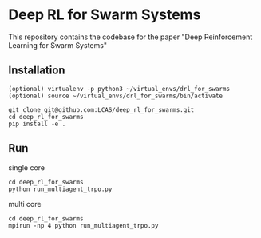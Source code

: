 # Deep RL for Swarm Systems
This repository contains the codebase for the paper "Deep Reinforcement Learning for Swarm Systems"

## Installation
```
(optional) virtualenv -p python3 ~/virtual_envs/drl_for_swarms
(optional) source ~/virtual_envs/drl_for_swarms/bin/activate

git clone git@github.com:LCAS/deep_rl_for_swarms.git
cd deep_rl_for_swarms
pip install -e .
```

## Run
single core
```
cd deep_rl_for_swarms
python run_multiagent_trpo.py
```

multi core
```
cd deep_rl_for_swarms
mpirun -np 4 python run_multiagent_trpo.py
```